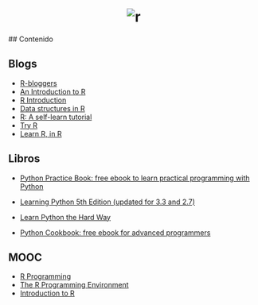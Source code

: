 <h1 align="center">
	<img src="https://www.r-project.org/Rlogo.png" alt="r">
	<br>
</h1>
## Contenido

## Blogs
- [R-bloggers](https://www.r-bloggers.com)
- [An Introduction to R](https://cran.r-project.org/doc/manuals/R-intro.html)
- [R Introduction](http://www.r-tutor.com/r-introduction)
- [Data structures in R](http://adv-r.had.co.nz/Data-structures.html)
- [R: A self-learn tutorial](https://www.nceas.ucsb.edu/files/scicomp/Dloads/RProgramming/BestFirstRTutorial.pdf)
- [Try R](http://tryr.codeschool.com)
- [Learn R, in R](http://swirlstats.com)

## Libros
- [Python Practice Book: free ebook to learn practical programming with Python](http://anandology.com/python-practice-book/index.html)
- [Learning Python 5th Edition (updated for 3.3 and 2.7)](https://drive.google.com/file/d/0B2Y-n6IlHYliSXZxMk0xT0NSY1E/preview)
- [Learn Python the Hard Way](https://learnpythonthehardway.org/book/)

- [Python Cookbook: free ebook for advanced programmers](http://chimera.labs.oreilly.com/books/1230000000393/index.html)

## MOOC
- [R Programming](https://www.coursera.org/learn/r-programming)
- [The R Programming Environment](https://www.coursera.org/learn/r-programming-environment)
- [Introduction to R](https://www.datacamp.com/courses/free-introduction-to-r)
